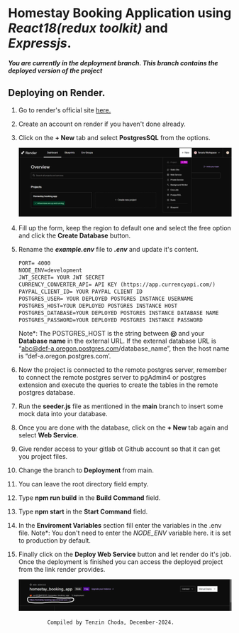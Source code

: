 # Homestay Booking Application using *React18(redux toolkit)* and *Expressjs*.

***You are currently in the deployment branch. This branch contains the deployed version of the project***

## Deploying on Render.
1. Go to render's official site [here.](https://render.com/)
2. Create an account on render if you haven't done already.
3. Click on the **+ New** tab and select **PostgresSQL** from the options.

   ![](/documentation-assets/Screenshot%202024-12-07%20214917.png)
4. Fill up the form, keep the region to default one and select the free option and click the **Create Database** button.
5. Rename the ***example.env*** file to ***.env*** and update it's content.

    ```
    PORT= 4000
    NODE_ENV=development
    JWT_SECRET= YOUR JWT SECRET
    CURRENCY_CONVERTER_API= API KEY (https://app.currencyapi.com/)
    PAYPAL_CLIENT_ID= YOUR PAYPAL CLIENT ID
    POSTGRES_USER= YOUR DEPLOYED POSTGRES INSTANCE USERNAME
    POSTGRES_HOST=YOUR DEPLOYED POSTGRES INSTANCE HOST
    POSTGRES_DATABASE=YOUR DEPLOYED POSTGRES INSTANCE DATABASE NAME
    POSTGRES_PASSWORD=YOUR DEPLOYED POSTGRES INSTANCE PASSWORD
    ```
    Note*: The POSTGRES_HOST is the string between **@** and your **Database name** in the external URL. If the external database URL is “abc@def-a.oregon.postgres.com/database_name”, then the host name is “def-a.oregon.postgres.com’.

6. Now the project is connected to the remote postgres server, remember to connect the remote postgres server to pgAdmin4 or postgres extension and execute the queries to create the tables in the remote postgres database.

7. Run the **seeder.js** file as mentioned in the **main** branch to insert some mock data into your database.

8. Once you are done with the database, click on the **+ New** tab again and select **Web Service**.

9. Give render access to your gitlab ot Github account so that it can get you project files.

10. Change the branch to **Deployment** from main.

11. You can leave the root directory field empty.

12. Type **npm run build** in the **Build Command** field.

13. Type **npm start** in the **Start Command** field.

14. In the **Enviroment Variables** section fill enter the variables in the .env file.
    Note*: You don't need to enter the *NODE_ENV* variable here. it is set to production by default.

15. Finally click on the **Deploy Web Service** button and let render do it's job. Once the deployment is finished you can access the deployed project from the link render provides.

    ![](/documentation-assets/Screenshot%202024-12-07%20222605.png)

                 Compiled by Tenzin Choda, December-2024.